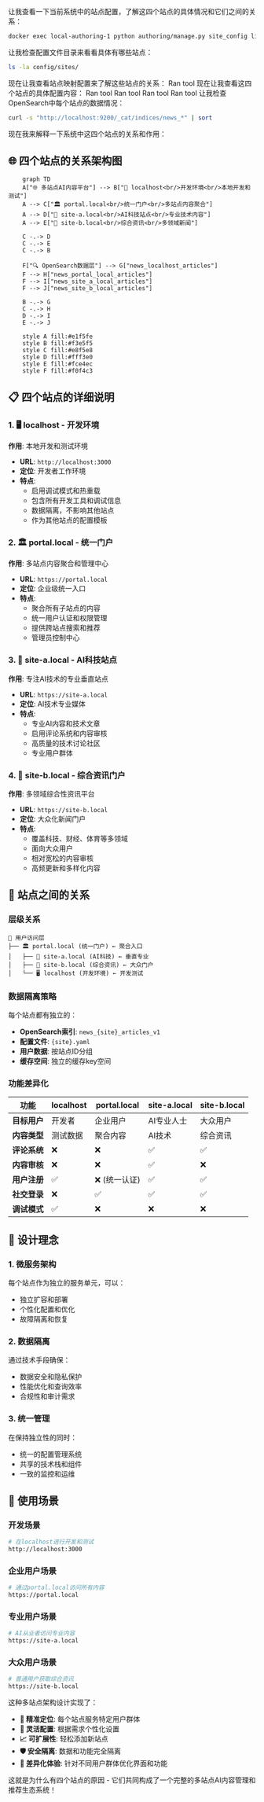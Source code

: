 让我查看一下当前系统中的站点配置，了解这四个站点的具体情况和它们之间的关系：
```bash
docker exec local-authoring-1 python authoring/manage.py site_config list
```
让我检查配置文件目录来看看具体有哪些站点：
```bash
ls -la config/sites/
```
现在让我查看站点映射配置来了解这些站点的关系：
Ran tool
现在让我查看这四个站点的具体配置内容：
Ran tool
Ran tool
Ran tool
Ran tool
让我检查OpenSearch中每个站点的数据情况：
```bash
curl -s "http://localhost:9200/_cat/indices/news_*" | sort
```
现在我来解释一下系统中这四个站点的关系和作用：

## 🌐 四个站点的关系架构图
```mermaid
    graph TD
    A["🌐 多站点AI内容平台"] --> B["📍 localhost<br/>开发环境<br/>本地开发和测试"]
    A --> C["🏛️ portal.local<br/>统一门户<br/>多站点内容聚合"]
    A --> D["🤖 site-a.local<br/>AI科技站点<br/>专业技术内容"]
    A --> E["📰 site-b.local<br/>综合资讯<br/>多领域新闻"]
    
    C -.-> D
    C -.-> E
    C -.-> B
    
    F["🔍 OpenSearch数据层"] --> G["news_localhost_articles"]
    F --> H["news_portal_local_articles"]
    F --> I["news_site_a_local_articles"]
    F --> J["news_site_b_local_articles"]
    
    B -.-> G
    C -.-> H
    D -.-> I
    E -.-> J
    
    style A fill:#e1f5fe
    style B fill:#f3e5f5
    style C fill:#e8f5e8
    style D fill:#fff3e0
    style E fill:#fce4ec
    style F fill:#f0f4c3
```

## 📋 四个站点的详细说明

### 1. 🖥️ **localhost** - 开发环境
**作用**: 本地开发和测试环境
- **URL**: `http://localhost:3000`
- **定位**: 开发者工作环境
- **特点**:
  - 启用调试模式和热重载
  - 包含所有开发工具和调试信息
  - 数据隔离，不影响其他站点
  - 作为其他站点的配置模板

### 2. 🏛️ **portal.local** - 统一门户
**作用**: 多站点内容聚合和管理中心
- **URL**: `https://portal.local`
- **定位**: 企业级统一入口
- **特点**:
  - 聚合所有子站点的内容
  - 统一用户认证和权限管理
  - 提供跨站点搜索和推荐
  - 管理员控制中心

### 3. 🤖 **site-a.local** - AI科技站点
**作用**: 专注AI技术的专业垂直站点
- **URL**: `https://site-a.local`
- **定位**: AI技术专业媒体
- **特点**:
  - 专业AI内容和技术文章
  - 启用评论系统和内容审核
  - 高质量的技术讨论社区
  - 专业用户群体

### 4. 📰 **site-b.local** - 综合资讯门户
**作用**: 多领域综合性资讯平台
- **URL**: `https://site-b.local`
- **定位**: 大众化新闻门户
- **特点**:
  - 覆盖科技、财经、体育等多领域
  - 面向大众用户
  - 相对宽松的内容审核
  - 高频更新和多样化内容

## 🔗 站点之间的关系

### 层级关系
```
📱 用户访问层
├── 🏛️ portal.local (统一门户) ← 聚合入口
│   ├── 🤖 site-a.local (AI科技) ← 垂直专业
│   ├── 📰 site-b.local (综合资讯) ← 大众门户
│   └── 🖥️ localhost (开发环境) ← 开发测试
```

### 数据隔离策略
每个站点都有独立的：
- **OpenSearch索引**: `news_{site}_articles_v1`
- **配置文件**: `{site}.yaml`
- **用户数据**: 按站点ID分组
- **缓存空间**: 独立的缓存key空间

### 功能差异化

| 功能 | localhost | portal.local | site-a.local | site-b.local |
|------|-----------|--------------|--------------|--------------|
| **目标用户** | 开发者 | 企业用户 | AI专业人士 | 大众用户 |
| **内容类型** | 测试数据 | 聚合内容 | AI技术 | 综合资讯 |
| **评论系统** | ❌ | ❌ | ✅ | ✅ |
| **内容审核** | ❌ | ❌ | ✅ | ❌ |
| **用户注册** | ✅ | ❌ (统一认证) | ✅ | ✅ |
| **社交登录** | ❌ | ✅ | ✅ | ✅ |
| **调试模式** | ✅ | ❌ | ❌ | ❌ |

## 🎯 设计理念

### 1. **微服务架构**
每个站点作为独立的服务单元，可以：
- 独立扩容和部署
- 个性化配置和优化
- 故障隔离和恢复

### 2. **数据隔离**
通过技术手段确保：
- 数据安全和隐私保护
- 性能优化和查询效率
- 合规性和审计需求

### 3. **统一管理**
在保持独立性的同时：
- 统一的配置管理系统
- 共享的技术栈和组件
- 一致的监控和运维

## 🚀 使用场景

### 开发场景
```bash
# 在localhost进行开发和测试
http://localhost:3000
```

### 企业用户场景
```bash
# 通过portal.local访问所有内容
https://portal.local
```

### 专业用户场景
```bash
# AI从业者访问专业内容
https://site-a.local
```

### 大众用户场景
```bash
# 普通用户获取综合资讯
https://site-b.local
```

这种多站点架构设计实现了：
- **🎯 精准定位**: 每个站点服务特定用户群体
- **🔧 灵活配置**: 根据需求个性化设置
- **📈 可扩展性**: 轻松添加新站点
- **🛡️ 安全隔离**: 数据和功能完全隔离
- **🎨 差异化体验**: 针对不同用户群体优化界面和功能

这就是为什么有四个站点的原因 - 它们共同构成了一个完整的多站点AI内容管理和推荐生态系统！